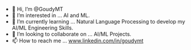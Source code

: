 - 👋 Hi, I’m @GoudyMT
- 👀 I’m interested in ... AI and ML.
- 🌱 I’m currently learning ... Natural Language Processing to develop my AI/ML Engineering Skills.
- 💞️ I’m looking to collaborate on ... AI/ML Projects. 
- 📫 How to reach me ... www.linkedin.com/in/goudymt
